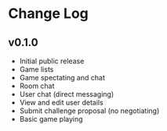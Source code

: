 # Change Log

## v0.1.0
- Initial public release
- Game lists
- Game spectating and chat
- Room chat
- User chat (direct messaging)
- View and edit user details
- Submit challenge proposal (no negotiating)
- Basic game playing
